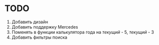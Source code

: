 # TODO

1. Добавить дизайн
2. Добавить поддержку Mercedes
3. Поменять в функции калькулятора года на *текущий* - 5, *текущий* - 3
4. Добавить фильтры поиска

